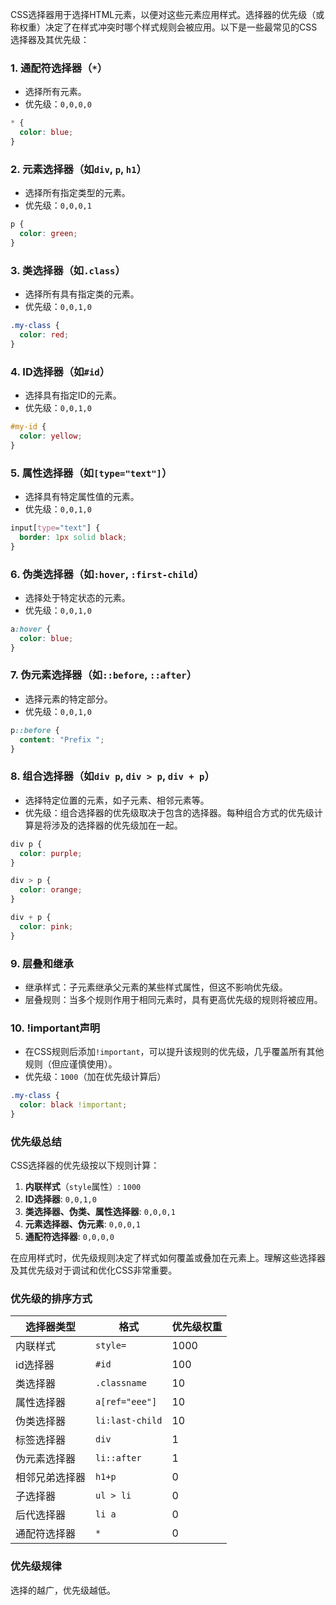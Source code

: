 CSS选择器用于选择HTML元素，以便对这些元素应用样式。选择器的优先级（或称权重）决定了在样式冲突时哪个样式规则会被应用。以下是一些最常见的CSS选择器及其优先级：

### 1. **通配符选择器（`*`）**
   - 选择所有元素。
   - 优先级：`0,0,0,0`

   ```css
   * {
     color: blue;
   }
   ```

### 2. **元素选择器（如`div`, `p`, `h1`）**
   - 选择所有指定类型的元素。
   - 优先级：`0,0,0,1`

   ```css
   p {
     color: green;
   }
   ```

### 3. **类选择器（如`.class`）**
   - 选择所有具有指定类的元素。
   - 优先级：`0,0,1,0`

   ```css
   .my-class {
     color: red;
   }
   ```

### 4. **ID选择器（如`#id`）**
   - 选择具有指定ID的元素。
   - 优先级：`0,0,1,0`

   ```css
   #my-id {
     color: yellow;
   }
   ```

### 5. **属性选择器（如`[type="text"]`）**
   - 选择具有特定属性值的元素。
   - 优先级：`0,0,1,0`

   ```css
   input[type="text"] {
     border: 1px solid black;
   }
   ```

### 6. **伪类选择器（如`:hover`, `:first-child`）**
   - 选择处于特定状态的元素。
   - 优先级：`0,0,1,0`

   ```css
   a:hover {
     color: blue;
   }
   ```

### 7. **伪元素选择器（如`::before`, `::after`）**
   - 选择元素的特定部分。
   - 优先级：`0,0,1,0`

   ```css
   p::before {
     content: "Prefix ";
   }
   ```

### 8. **组合选择器（如`div p`, `div > p`, `div + p`）**
   - 选择特定位置的元素，如子元素、相邻元素等。
   - 优先级：组合选择器的优先级取决于包含的选择器。每种组合方式的优先级计算是将涉及的选择器的优先级加在一起。

   ```css
   div p {
     color: purple;
   }

   div > p {
     color: orange;
   }

   div + p {
     color: pink;
   }
   ```

### 9. **层叠和继承**
   - 继承样式：子元素继承父元素的某些样式属性，但这不影响优先级。
   - 层叠规则：当多个规则作用于相同元素时，具有更高优先级的规则将被应用。

### 10. **!important声明**
   - 在CSS规则后添加`!important`，可以提升该规则的优先级，几乎覆盖所有其他规则（但应谨慎使用）。
   - 优先级：`1000`（加在优先级计算后）

   ```css
   .my-class {
     color: black !important;
   }
   ```

### **优先级总结**

CSS选择器的优先级按以下规则计算：
1. **内联样式**（`style`属性）: `1000`
2. **ID选择器**: `0,0,1,0`
3. **类选择器、伪类、属性选择器**: `0,0,0,1`
4. **元素选择器、伪元素**: `0,0,0,1`
5. **通配符选择器**: `0,0,0,0`

在应用样式时，优先级规则决定了样式如何覆盖或叠加在元素上。理解这些选择器及其优先级对于调试和优化CSS非常重要。

### 优先级的排序方式

| 选择器类型        | 格式             | 优先级权重 |
|------------------|------------------|------------|
| 内联样式          | `style=`            | 1000        |
| id选择器          | `#id`            | 100        |
| 类选择器          | `.classname`     | 10         |
| 属性选择器        | `a[ref="eee"]`   | 10         |
| 伪类选择器        | `li:last-child`  | 10         |
| 标签选择器        | `div`            | 1          |
| 伪元素选择器      | `li::after`       | 1          |
| 相邻兄弟选择器    | `h1+p`           | 0          |
| 子选择器          | `ul > li`        | 0          |
| 后代选择器        | `li a`           | 0          |
| 通配符选择器      | `*`              | 0          |

### 优先级规律

选择的越广，优先级越低。 